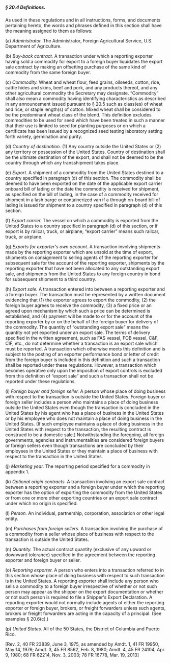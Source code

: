 ##### § 20.4 Definitions. #####

As used in these regulations and in all instructions, forms, and documents pertaining hereto, the words and phrases defined in this section shall have the meaning assigned to them as follows:

(a) *Administrator.* The Administrator, Foreign Agricultural Service, U.S. Department of Agriculture.

(b) *Buy-back contract.* A transaction under which a reporting exporter having sold a commodity for export to a foreign buyer liquidates the export sale contract by making an offsetting purchase of the same kind of commodity from the same foreign buyer.

(c) *Commodity.* Wheat and wheat flour, feed grains, oilseeds, cotton, rice, cattle hides and skins, beef and pork, and any products thereof, and any other agricultural commodity the Secretary may designate. “Commodity” shall also mean a commodity having identifying characteristics as described in any announcement issued pursuant to § 20.5 such as class(es) of wheat and rice, or staple length(s) of cotton. Mixed wheat shall be considered to be the predominant wheat class of the blend. This definition excludes commodities to be used for seed which have been treated in such a manner that their use is limited to seed for planting purposes or on which a certificate has been issued by a recognized seed testing laboratory setting forth variety, germination and purity.

(d) *Country of destination.* (1) Any country outside the United States or (2) any territory or possession of the United States. Country of destination shall be the ultimate destination of the export, and shall not be deemed to be the country through which any transshipment takes place.

(e) *Export.* A shipment of a commodity from the United States destined to a country specified in paragraph (d) of this section. The commodity shall be deemed to have been exported on the date of the applicable export carrier onboard bill of lading or the date the commodity is received for shipment, as specified on the bill of lading, in the case of a commodity received for shipment in a lash barge or containerized van if a through on-board bill of lading is issued for shipment to a country specified in paragraph (d) of this section.

(f) *Export carrier.* The vessel on which a commodity is exported from the United States to a country specified in paragraph (d) of this section, or if export is by railcar, truck, or airplane, “export carrier” means such railcar, truck, or airplane.

(g) *Exports for exporter's own account.* A transaction involving shipments made by the reporting exporter which are unsold at the time of export, shipments on consignment to selling agents of the reporting exporter for subsequent sale for the account of the reporting exporter, shipments by the reporting exporter that have not been allocated to any outstanding export sale, and shipments from the United States to any foreign country in bond for subsequent shipment to a third country.

(h) *Export sale.* A transaction entered into between a reporting exporter and a foreign buyer. The transaction must be represented by a written document evidencing that (1) the exporter agrees to export the commodity, (2) the foreign buyer agrees to receive the commodity, (3) a fixed price or an agreed upon mechanism by which such a price can be determined is established, and (4) payment will be made to or for the account of the reporting exporter by or on the behalf of the foreign buyer for delivery of the commodity. The quantity of “outstanding export sale” means the quantity not yet exported under an export sale. The terms of delivery specified in the written agreement, such as FAS vessel, FOB vessel, C&F, CIF, etc., do not determine whether a transaction is an export sale which must be reported. A transaction which otherwise meets this definition and is subject to the posting of an exporter performance bond or letter of credit from the foreign buyer is included in this definition and such a transaction shall be reported under these regulations. However, a transaction which becomes operative only upon the imposition of export controls is excluded from this definition of “export sale” and such a transaction shall not be reported under these regulations.

(i) *Foreign buyer and foreign seller.* A person whose place of doing business with respect to the transaction is outside the United States. Foreign buyer or foreign seller includes a person who maintains a place of doing business outside the United States even though the transaction is concluded in the United States by his agent who has a place of business in the United States or by his employee who does not maintain a place of doing business in the United States. (If such employee maintains a place of doing business in the United States with respect to the transaction, the resulting contract is construed to be a domestic sale.) Notwithstanding the foregoing, all foreign governments, agencies and instrumentalities are considered foreign buyers or foreign sellers even though transactions are concluded by their employees in the United States or they maintain a place of business with respect to the transaction in the United States.

(j) *Marketing year.* The reporting period specified for a commodity in appendix 1.

(k) *Optional origin contracts.* A transaction involving an export sale contract between a reporting exporter and a foreign buyer under which the reporting exporter has the option of exporting the commodity from the United States or from one or more other exporting countries or an export sale contract under which no origin is specified.

(l) *Person.* An individual, partnership, corporation, association or other legal entity.

(m) *Purchases from foreign sellers.* A transaction involving the purchase of a commodity from a seller whose place of business with respect to the transaction is outside the United States.

(n) *Quantity.* The actual contract quantity (exclusive of any upward or downward tolerance) specified in the agreement between the reporting exporter and foreign buyer or seller.

(o) *Reporting exporter.* A person who enters into a transaction referred to in this section whose place of doing business with respect to such transaction is in the United States. A reporting exporter shall include any person who sells a commodity to a foreign buyer irrespective of whether or not such person may appear as the shipper on the export documentation or whether or not such person is required to file a Shipper's Export Declaration. A reporting exporter would not normally include agents of either the reporting exporter or foreign buyer, brokers, or freight forwarders unless such agents, brokers or freight forwarders are acting in the capacity of a principal. (See examples § 20.6(c).)

(p) *United States.* All of the 50 States, the District of Columbia and Puerto Rico.

[Rev. 2, 40 FR 23839, June 3, 1975, as amended by Amdt. 1, 41 FR 19950, May 14, 1976; Amdt. 3, 45 FR 8562, Feb. 8, 1980; Amdt. 4, 45 FR 24104, Apr. 9, 1980; 68 FR 62214, Nov. 3, 2003; 78 FR 16778, Mar. 19, 2013]